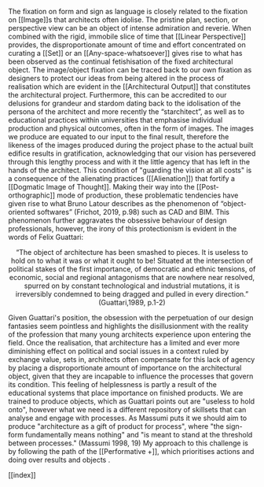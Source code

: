 The fixation on form and sign as language is closely related to the fixation on [[Image]]s that architects often idolise. The pristine plan, section, or perspective view can be an object of intense admiration and reverie. When combined with the rigid, immobile slice of time that [[Linear Perspective]] provides, the disproportionate amount of time and effort concentrated on curating a [[Set]] or an [[Any-space-whatsoever]] gives rise to what has been observed as the continual fetishisation of the fixed architectural object. The image/object fixation can be traced back to our own fixation as designers to protect our ideas from being altered in the process of realisation which are evident in the [[Architectural Output]] that constitutes the architectural project. Furthermore, this can be accredited to our delusions for grandeur and stardom dating back to the idolisation of the persona of the architect and more recently the “starchitect”, as well as to educational practices within universities that emphasise individual production and physical outcomes, often in the form of images. The images we produce are equated to our input to the final result, therefore the likeness of the images produced during the project phase to the actual built edifice results in gratification, acknowledging that our vision has persevered through this lengthy process and with it the little agency that has left in the hands of the architect. This condition of "guarding the vision at all costs" is a consequence of the alienating practices ([[Alienation]]) that fortify a [[Dogmatic Image of Thought]]. Making their way into the [[Post-orthographic]] mode of production, these problematic tendencies have given rise to what Bruno Latour describes as the phenomenon of “object-oriented softwares” (Frichot, 2019, p.98) such as CAD and BIM. This phenomenon further aggravates the obsessive behaviour of design professionals, however, the irony of this protectionism is evident in the words of Felix Guattari: 
<p align= "center">“The object of architecture has been smashed to pieces. It is useless to hold on to what it was or what it ought to be! Situated at the intersection of political stakes of the first importance, of democratic and ethnic tensions, of economic, social and regional antagonisms that are nowhere near resolved, spurred on by constant technological and industrial mutations, it is irreversibly condemned to being dragged and pulled in every direction.” (Guattari,1989, p.1-2) </p>

Given Guattari's position, the obsession with the perpetuation of our design fantasies seem pointless and highlights the disillusionment with the reality of the profession that many young architects experience upon entering the field. Once the realisation, that architecture has a limited and ever more diminishing effect on political and social issues in a context ruled by exchange value, sets in, architects often compensate for this lack of agency by placing a disproportionate amount of importance on the architectural object, given that they are incapable to influence the processes that govern its condition. This feeling of helplessness is partly a result of the educational systems that place importance on finished products. We are trained to produce objects, which as Guattari points out are "useless to hold onto", however what we need is a different repository of skillsets that can analyse and engage with processes. As Massumi puts it we should aim to produce "architecture as a gift of product for process", where "the sign-form fundamentally means nothing" and  "is meant to stand at the threshold between processes." (Massumi 1998, 19) My approach to this challenge is by following the path of the [[Performative +]], which prioritises actions and doing over results and objects .


[[index]]
